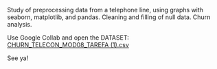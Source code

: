 Study of preprocessing data from a telephone line, using graphs with seaborn, matplotlib, and pandas.
Cleaning and filling of null data.
Churn analysis.

Use Google Collab and open the DATASET: 
[CHURN_TELECON_MOD08_TAREFA (1).csv](https://github.com/user-attachments/files/21199794/CHURN_TELECON_MOD08_TAREFA.1.csv)


See ya! 
